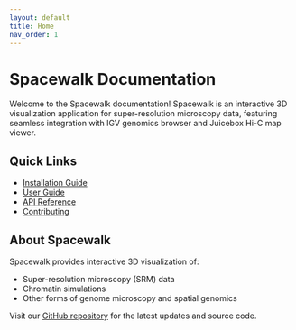 ```yaml
---
layout: default
title: Home
nav_order: 1
---
```


# Spacewalk Documentation

Welcome to the Spacewalk documentation! Spacewalk is an interactive 3D visualization application for super-resolution microscopy data, featuring seamless integration with IGV genomics browser and Juicebox Hi-C map viewer.

## Quick Links

- [Installation Guide](installation.md)
- [User Guide](user-guide.md)
- [API Reference](api-reference.md)
- [Contributing](contributing.md)

## About Spacewalk

Spacewalk provides interactive 3D visualization of:
- Super-resolution microscopy (SRM) data
- Chromatin simulations
- Other forms of genome microscopy and spatial genomics

Visit our [GitHub repository](https://github.com/igvteam/spacewalk) for the latest updates and source code.
